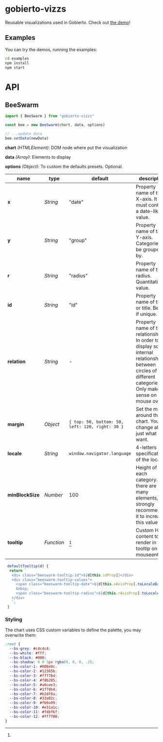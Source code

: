 # gobierto-vizzs
Reusable visualizations used in Gobierto. Check out [the demo](https://populatetools.github.io/gobierto-vizzs/)!

## Examples

You can try the demos, running the examples:

```sh
cd examples
npm install
npm start
```

# API

## BeeSwarm

```js
import { BeeSwarm } from "gobierto-vizzs"

const bee = new BeeSwarm(chart, data, options)

// ...update data
bee.setData(newData)
```

**chart** _(HTMLElement)_: DOM node where put the visualization

**data** _(Array)_: Elements to display

**options** _(Object)_: To custom the defaults presets. Optional.

| name | type | default | description |
|---|---|---|---|
| **x** | _String_ | "date" | Property name of the X-axis. It must contain a date-like value. |
| **y** | _String_ | "group" | Property name of the Y-axis. Categories to be grouped by. |
| **r** | _String_ | "radius" | Property name of the radius. Quantitative value. |
| **id** | _String_ | "id" | Property name of the id or title. Better if unique. |
| **relation** | _String_ | - | Property name of the relationship. In order to display some internal relationships between circles of different categories. Only make sense on mouse over. |
| **margin** | _Object_ | `{ top: 50, bottom: 50, left: 120, right: 30 }` | Set the margin around the chart. You can change all or just what you want. |
| **locale** | _String_ | `window.navigator.language` | 4-letters specification of the locale. |
| **minBlockSize** | _Number_ | 100 | Height of each category. If there are many elements, it's strongly recommended it to increase this value. |
| **tooltip** | _Function_ | [^1] | Custom HTML content to render in the tooltip on mouseenter. |

[^1]:
 ```js
  defaultTooltip(d) {
   return `
    <div class="beeswarm-tooltip-id">${d[this.idProp]}</div>
    <div class="beeswarm-tooltip-values">
      <span class="beeswarm-tooltip-date">${d[this.xAxisProp].toLocaleDateString()}</span>
      &nbsp;
      <span class="beeswarm-tooltip-radius">${d[this.rAxisProp].toLocaleString()}</span>
    </div>
    `;
  }
 ```
### Styling

The chart uses CSS custom variables to define the palette, you may overwrite them:
```css
:root {
  --bs-grey: #c4c4c4;
  --bs-white: #fff;
  --bs-black: #000;
  --bs-shadow: 0 0 3px rgba(0, 0, 0, .2);
  --bs-color-1: #008e9c;
  --bs-color-2: #12365b;
  --bs-color-3: #ff776d;
  --bs-color-4: #f8b205;
  --bs-color-5: #a6cee3;
  --bs-color-6: #1f78b4;
  --bs-color-7: #b2df8a;
  --bs-color-8: #33a02c;
  --bs-color-9: #fb9a99;
  --bs-color-10: #e31a1c;
  --bs-color-11: #fdbf6f;
  --bs-color-12: #ff7f00;
}
```

